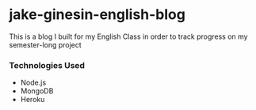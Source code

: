 # jake-ginesin-english-blog

This is a blog I built for my English Class in order to track progress on my semester-long project

### Technologies Used

- Node.js
- MongoDB
- Heroku
